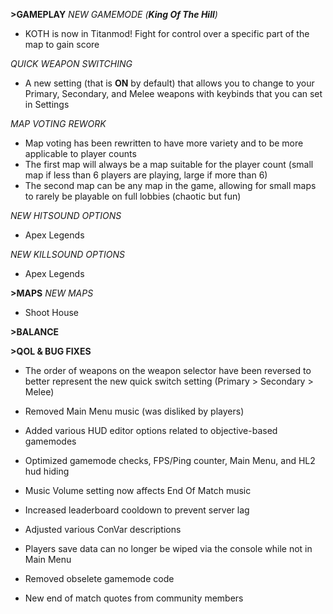 **>GAMEPLAY**
*NEW GAMEMODE (**King Of The Hill**)*
- KOTH is now in Titanmod! Fight for control over a specific part of the map to gain score

*QUICK WEAPON SWITCHING*
- A new setting (that is **ON** by default) that allows you to change to your Primary, Secondary, and Melee weapons with keybinds that you can set in Settings

*MAP VOTING REWORK*
- Map voting has been rewritten to have more variety and to be more applicable to player counts
- The first map will always be a map suitable for the player count (small map if less than 6 players are playing, large if more than 6)
- The second map can be any map in the game, allowing for small maps to rarely be playable on full lobbies (chaotic but fun)

*NEW HITSOUND OPTIONS*
- Apex Legends

*NEW KILLSOUND OPTIONS*
- Apex Legends

**>MAPS**
*NEW MAPS*
- Shoot House

**>BALANCE**

**>QOL & BUG FIXES**
- The order of weapons on the weapon selector have been reversed to better represent the new quick switch setting (Primary > Secondary > Melee)

- Removed Main Menu music (was disliked by players)

- Added various HUD editor options related to objective-based gamemodes

- Optimized gamemode checks, FPS/Ping counter, Main Menu, and HL2 hud hiding

- Music Volume setting now affects End Of Match music

- Increased leaderboard cooldown to prevent server lag

- Adjusted various ConVar descriptions

- Players save data can no longer be wiped via the console while not in Main Menu

- Removed obselete gamemode code

- New end of match quotes from community members